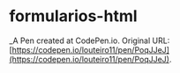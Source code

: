 # formularios-html
 _A Pen created at CodePen.io. Original URL: [https://codepen.io/louteiro11/pen/PoqJJeJ](https://codepen.io/louteiro11/pen/PoqJJeJ).

 